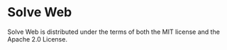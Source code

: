 # Solve Web

Solve Web is distributed under the terms of both the MIT license and the Apache 2.0 License.
